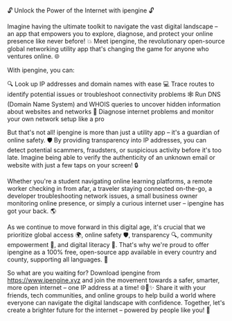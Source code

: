 🔓️ Unlock the Power of the Internet with ipengine 🔓️

Imagine having the ultimate toolkit to navigate the vast digital landscape – an app that empowers you to explore, diagnose, and protect your online presence like never before! 💥 Meet ipengine, the revolutionary open-source global networking utility app that's changing the game for anyone who ventures online. 🌐

With ipengine, you can:

🔍 Look up IP addresses and domain names with ease
💻 Trace routes to identify potential issues or troubleshoot connectivity problems
🕸️ Run DNS (Domain Name System) and WHOIS queries to uncover hidden information about websites and networks
🚨 Diagnose internet problems and monitor your own network setup like a pro

But that's not all! ipengine is more than just a utility app – it's a guardian of online safety. 🛡️ By providing transparency into IP addresses, you can detect potential scammers, fraudsters, or suspicious activity before it's too late. Imagine being able to verify the authenticity of an unknown email or website with just a few taps on your screen! 🔒

Whether you're a student navigating online learning platforms, a remote worker checking in from afar, a traveler staying connected on-the-go, a developer troubleshooting network issues, a small business owner monitoring online presence, or simply a curious internet user – ipengine has got your back. 🌎

As we continue to move forward in this digital age, it's crucial that we prioritize global access 🌍, online safety 🛡️, transparency 🔍, community empowerment 👥, and digital literacy 📡. That's why we're proud to offer ipengine as a 100% free, open-source app available in every country and county, supporting all languages. 🎉

So what are you waiting for? Download ipengine from https://www.ipengine.xyz and join the movement towards a safer, smarter, more open internet – one IP address at a time! 🌐🚀✨ Share it with your friends, tech communities, and online groups to help build a world where everyone can navigate the digital landscape with confidence. Together, let's create a brighter future for the internet – powered by people like you! 💪